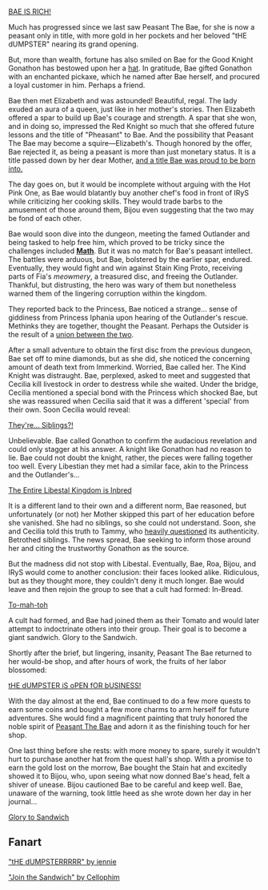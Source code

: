 [BAE IS RICH!](#embed:https://youtu.be/Lp7GyRVbz1c?t=331)

Much has progressed since we last saw Peasant The Bae, for she is now a peasant only in title, with more gold in her pockets and her beloved "tHE dUMPSTER" nearing its grand opening.

But, more than wealth, fortune has also smiled on Bae for the Good Knight Gonathon has bestowed upon her a [hat](https://youtu.be/Lp7GyRVbz1c?t=658). In gratitude, Bae gifted Gonathon with an enchanted pickaxe, which he named after Bae herself, and procured a loyal customer in him. Perhaps a friend.

Bae then met Elizabeth and was astounded! Beautiful, regal. The lady exuded an aura of a queen, just like in her mother's stories. Then Elizabeth offered a spar to build up Bae's courage and strength. A spar that she won, and in doing so, impressed the Red Knight so much that she offered future lessons and the title of "Pheasant" to Bae. And the possibility that Peasant The Bae may become a squire—Elizabeth's. Though honored by the offer, Bae rejected it, as being a peasant is more than just monetary status. It is a title passed down by her dear Mother, [and a title Bae was proud to be born into.](https://youtu.be/Lp7GyRVbz1c?t=1510)

The day goes on, but it would be incomplete without arguing with the Hot Pink One, as Bae would blatantly buy another chef's food in front of IRyS while criticizing her cooking skills. They would trade barbs to the amusement of those around them, Bijou even suggesting that the two may be fond of each other.

Bae would soon dive into the dungeon, meeting the famed Outlander and being tasked to help free him, which proved to be tricky since the challenges included [**Math**](https://youtu.be/Lp7GyRVbz1c?t=3408). But it was no match for Bae's peasant intellect. The battles were arduous, but Bae, bolstered by the earlier spar, endured. Eventually, they would fight and win against Stain King Proto, receiving parts of Fia's _meowmery_, a treasured disc, and freeing the Outlander. Thankful, but distrusting, the hero was wary of them but nonetheless warned them of the lingering corruption within the kingdom.

They reported back to the Princess, Bae noticed a strange... sense of giddiness from Princess Iphania upon hearing of the Outlander's rescue. Methinks they are together, thought the Peasant. Perhaps the Outsider is the result of a [union between the two](https://youtu.be/Lp7GyRVbz1c?t=4400).

After a small adventure to obtain the first disc from the previous dungeon, Bae set off to mine diamonds, but as she did, she noticed the concerning amount of death text from Immerkind. Worried, Bae called her. The Kind Knight was distraught. Bae, perplexed, asked to meet and suggested that Cecilia kill livestock in order to destress while she waited. Under the bridge, Cecilia mentioned a special bond with the Princess which shocked Bae, but she was reassured when Cecilia said that it was a different 'special' from their own. Soon Cecilia would reveal:

[They're... Siblings?!](#embed:https://youtu.be/Lp7GyRVbz1c?t=6936)

Unbelievable. Bae called Gonathon to confirm the audacious revelation and could only stagger at his answer. A knight like Gonathon had no reason to lie. Bae could not doubt the knight, rather, the pieces were falling together too well. Every Libestian they met had a similar face, akin to the Princess and the Outlander's...

[The Entire Libestal Kingdom is Inbred](#embed:https://youtu.be/Lp7GyRVbz1c?t=7940)

It is a different land to their own and a different norm, Bae reasoned, but unfortunately (or not) her Mother skipped this part of her education before she vanished. She had no siblings, so she could not understand. Soon, she and Cecilia told this truth to Tammy, who [heavily questioned](https://youtu.be/Lp7GyRVbz1c?t=7979) its authenticity. Betrothed siblings. The news spread, Bae seeking to inform those around her and citing the trustworthy Gonathon as the source.

But the madness did not stop with Libestal. Eventually, Bae, Roa, Bijou, and IRyS would come to another conclusion: their faces looked alike. Ridiculous, but as they thought more, they couldn't deny it much longer. Bae would leave and then rejoin the group to see that a cult had formed: In-Bread.

[To-mah-toh](#embed:https://youtu.be/Lp7GyRVbz1c?t=9314)

A cult had formed, and Bae had joined them as their Tomato and would later attempt to indoctrinate others into their group. Their goal is to become a giant sandwich. Glory to the Sandwich.

Shortly after the brief, but lingering, insanity, Peasant The Bae returned to her would-be shop, and after hours of work, the fruits of her labor blossomed:

[tHE dUMPSTER iS oPEN fOR bUSINESS!](#embed:https://youtu.be/Lp7GyRVbz1c?t=14134)

With the day almost at the end, Bae continued to do a few more quests to earn some coins and bought a few more charms to arm herself for future adventures. She would find a magnificent painting that truly honored the noble spirit of [Peasant The Bae](https://x.com/Mikururun/status/1899107067182411936) and adorn it as the finishing touch for her shop.

One last thing before she rests: with more money to spare, surely it wouldn't hurt to purchase another hat from the quest hall's shop. With a promise to earn the gold lost on the morrow, Bae bought the Stain hat and excitedly showed it to Bijou, who, upon seeing what now donned Bae's head, felt a shiver of unease. Bijou cautioned Bae to be careful and keep well. Bae, unaware of the warning, took little heed as she wrote down her day in her journal...

[Glory to Sandwich](#embed:https://youtu.be/Lp7GyRVbz1c?t=15371)

## Fanart

["tHE dUMPSTERRRRR" by iennie](https://x.com/iennie_/status/1920442027751190563)

["Join the Sandwich" by Cellophim](https://x.com/ThatCello/status/1921233137280880850)
